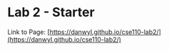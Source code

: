 # Lab 2 - Starter
Link to Page:
[https://danwyl.github.io/cse110-lab2/](https://danwyl.github.io/cse110-lab2/)